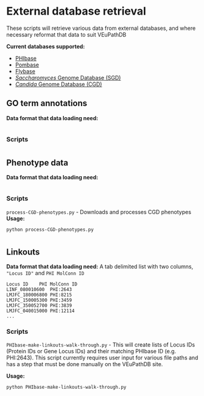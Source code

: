 # External database retrieval
These scripts will retrieve various data from external databases, and where necessary reformat that data to suit VEuPathDB

**Current databases supported:**
- [PHIbase](http://www.phi-base.org/)
- [Pombase](https://www.pombase.org/)
- [Flybase](http://flybase.org/)
- [*Saccharomyces* Genome Database (SGD)](https://www.yeastgenome.org/)
- [*Candida* Genome Database (CGD)](http://www.candidagenome.org/)

## GO term annotations
**Data format that data loading need:**
```

```

### Scripts

#
## Phenotype data
**Data format that data loading need:**
```

```

### Scripts

`process-CGD-phenotypes.py` - Downloads and processes CGD phenotypes
**Usage:**
```
python process-CGD-phenotypes.py
```

#
## Linkouts
**Data format that data loading need:**
A tab delimited list with two columns, `"Locus ID"` and `PHI MolConn ID`
```
Locus ID	PHI MolConn ID
LINF_080010600	PHI:2643
LMJFC_180006800	PHI:8215
LMJFC_150005300	PHI:3459
LMJFC_350052700	PHI:3839
LMJFC_040015000	PHI:12114
...
```

### Scripts

`PHIbase-make-linkouts-walk-through.py` - This will create lists of Locus IDs (Protein IDs or Gene Locus IDs) and their matching PHIbase ID (e.g. PHI:2643). 
This script currently requires user input for various file paths and has a step that must be done manually on the VEuPathDB site. 

**Usage:**
```
python PHIbase-make-linkouts-walk-through.py
```
